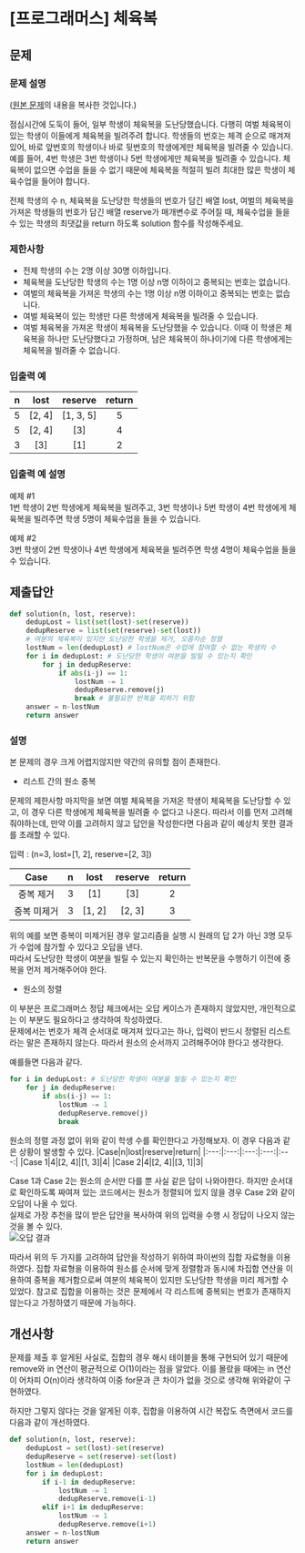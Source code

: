 # [프로그래머스] 체육복
## 문제
### 문제 설명
([원본 문제](https://programmers.co.kr/learn/courses/30/lessons/42862)의 내용을 복사한 것입니다.)

점심시간에 도둑이 들어, 일부 학생이 체육복을 도난당했습니다. 다행히 여벌 체육복이 있는 학생이 이들에게 체육복을 빌려주려 합니다. 학생들의 번호는 체격 순으로 매겨져 있어, 바로 앞번호의 학생이나 바로 뒷번호의 학생에게만 체육복을 빌려줄 수 있습니다. 예를 들어, 4번 학생은 3번 학생이나 5번 학생에게만 체육복을 빌려줄 수 있습니다. 체육복이 없으면 수업을 들을 수 없기 때문에 체육복을 적절히 빌려 최대한 많은 학생이 체육수업을 들어야 합니다.

전체 학생의 수 n, 체육복을 도난당한 학생들의 번호가 담긴 배열 lost, 여벌의 체육복을 가져온 학생들의 번호가 담긴 배열 reserve가 매개변수로 주어질 때, 체육수업을 들을 수 있는 학생의 최댓값을 return 하도록 solution 함수를 작성해주세요.

### 제한사항
* 전체 학생의 수는 2명 이상 30명 이하입니다.
* 체육복을 도난당한 학생의 수는 1명 이상 n명 이하이고 중복되는 번호는 없습니다.
* 여벌의 체육복을 가져온 학생의 수는 1명 이상 n명 이하이고 중복되는 번호는 없습니다.
* 여벌 체육복이 있는 학생만 다른 학생에게 체육복을 빌려줄 수 있습니다.
* 여벌 체육복을 가져온 학생이 체육복을 도난당했을 수 있습니다. 이때 이 학생은 체육복을 하나만 도난당했다고 가정하며, 남은 체육복이 하나이기에 다른 학생에게는 체육복을 빌려줄 수 없습니다.

### 입출력 예
|n|lost|reserve|return|
|:---:|:---:|:---:|:---:|
|5|[2, 4]|[1, 3, 5]|5|
|5|[2, 4]|[3]|4|
|3|[3]|[1]|2|

### 입출력 예 설명
예제 #1  
1번 학생이 2번 학생에게 체육복을 빌려주고, 3번 학생이나 5번 학생이 4번 학생에게 체육복을 빌려주면 학생 5명이 체육수업을 들을 수 있습니다.

예제 #2  
3번 학생이 2번 학생이나 4번 학생에게 체육복을 빌려주면 학생 4명이 체육수업을 들을 수 있습니다.

## 제출답안
```python
def solution(n, lost, reserve):
    dedupLost = list(set(lost)-set(reserve))
    dedupReserve = list(set(reserve)-set(lost))
    # 여분의 체육복이 있지만 도난당한 학생을 제거, 오름차순 정렬
    lostNum = len(dedupLost) # lostNum은 수업에 참여할 수 없는 학생의 수
    for i in dedupLost: # 도난당한 학생이 여분을 빌릴 수 있는지 확인
        for j in dedupReserve:
            if abs(i-j) == 1:
                lostNum -= 1
                dedupReserve.remove(j)
                break # 불필요한 반복을 피하기 위함
    answer = n-lostNum
    return answer
```
### 설명
본 문제의 경우 크게 어렵지않지만 약간의 유의할 점이 존재한다.  

* 리스트 간의 원소 중복

문제의 제한사항 마지막을 보면 여벌 체육복을 가져온 학생이 체육복을 도난당할 수 있고, 이 경우 다른 학생에게 체육복을 빌려줄 수 없다고 나온다. 따라서 이를 먼저 고려해줘야하는데, 만약 이를 고려하지 않고 답안을 작성한다면 다음과 같이 예상치 못한 결과를 초래할 수 있다.  

입력 : (n=3, lost=[1, 2], reserve=[2, 3])  

|Case|n|lost|reserve|return|
|:---:|:---:|:---:|:---:|:---:|
|중복 제거|3|[1]|[3]|2|
|중복 미제거|3|[1, 2]|[2, 3]|3|  

위의 예를 보면 중복이 미제거된 경우 알고리즘을 실행 시 원래의 답 2가 아닌 3명 모두가 수업에 참가할 수 있다고 오답을 낸다.  
따라서 도난당한 학생이 여분을 빌릴 수 있는지 확인하는 반복문을 수행하기 이전에 중복을 먼저 제거해주어야 한다.

* 원소의 정렬

이 부분은 프로그래머스 정답 체크에서는 오답 케이스가 존재하지 않았지만, 개인적으로는 이 부분도 필요하다고 생각하여 작성하였다.  
문제에서는 번호가 체격 순서대로 매겨져 있다고는 하나, 입력이 반드시 정렬된 리스트라는 말은 존재하지 않는다. 따라서 원소의 순서까지 고려해주어야 한다고 생각한다.

예를들면 다음과 같다.  
```python
for i in dedupLost: # 도난당한 학생이 여분을 빌릴 수 있는지 확인
    for j in dedupReserve:
        if abs(i-j) == 1:
            lostNum -= 1
            dedupReserve.remove(j)
            break
```
원소의 정렬 과정 없이 위와 같이 학생 수를 확인한다고 가정해보자. 이 경우 다음과 같은 상황이 발생할 수 있다.
|Case|n|lost|reserve|return|
|:---:|:---:|:---:|:---:|:---:|
|Case 1|4|[2, 4]|[1, 3]|4|
|Case 2|4|[2, 4]|[3, 1]|3|

Case 1과 Case 2는 원소의 순서만 다를 뿐 사실 같은 답이 나와야한다. 하지만 순서대로 확인하도록 짜여져 있는 코드에서는 원소가 정렬되어 있지 않을 경우 Case 2와 같이 오답이 나올 수 있다.  
실제로 가장 추천을 많이 받은 답안을 복사하여 위의 입력을 수행 시 정답이 나오지 않는 것을 볼 수 있다.  
![오답 결과](https://user-images.githubusercontent.com/77680436/105496273-9cfad700-5d00-11eb-92c0-88efe74cdd4f.PNG)

따라서 위의 두 가지를 고려하여 답안을 작성하기 위하여 파이썬의 집합 자료형을 이용하였다. 집합 자료형을 이용하여 원소를 순서에 맞게 정렬함과 동시에 차집합 연산을 이용하여 중복을 제거함으로써 여분의 체육복이 있지만 도난당한 학생을 미리 제거할 수 있었다. 참고로 집합을 이용하는 것은 문제에서 각 리스트에 중복되는 번호가 존재하지 않는다고 가정하였기 때문에 가능하다.

## 개선사항
문제를 제출 후 알게된 사실로, 집합의 경우 해시 테이블을 통해 구현되어 있기 때문에 remove와 in 연산이 평균적으로 O(1)이라는 점을 알았다. 이를 몰랐을 때에는 in 연산이 어차피 O(n)이라 생각하여 이중 for문과 큰 차이가 없을 것으로 생각해 위와같이 구현하였다.

하지만 그렇지 않다는 것을 알게된 이후, 집합을 이용하여 시간 복잡도 측면에서 코드를 다음과 같이 개선하였다.  
```python
def solution(n, lost, reserve):
    dedupLost = set(lost)-set(reserve)
    dedupReserve = set(reserve)-set(lost)
    lostNum = len(dedupLost)
    for i in dedupLost:
        if i-1 in dedupReserve:
            lostNum -= 1
            dedupReserve.remove(i-1)
        elif i+1 in dedupReserve:
            lostNum -= 1
            dedupReserve.remove(i+1)
    answer = n-lostNum
    return answer
```
